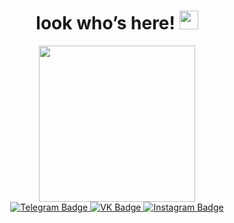 <div id="header" align="center">
  <h1>
  look who’s here!
  <img src="https://media.giphy.com/media/hvRJCLFzcasrR4ia7z/giphy.gif" width="30px"/>
</h1>
  <img src="https://thumbs.gfycat.com/ImpassionedHeartfeltJenny-size_restricted.gif" width="250"/>
</div>
<div id="badges" align="center">
    <a href="https://t.me/harrrdie">
  <img src="https://img.shields.io/badge/Telegram-purple?style=for-the-badge&logo=telegram&logoColor=white" alt="Telegram Badge"/>
      </a>
  <a href="https://vk.com/harrrdie">
  <img src="https://img.shields.io/badge/VK-blue?style=for-the-badge&logo=vk&logoColor=white" alt="VK Badge"/>
      </a>
  <a href="https://www.instagram.com/harrrdie/">
  <img src="https://img.shields.io/badge/Instagram-purple?logo=instagram&logoColor=white&style=for-the-badge" alt="Instagram Badge"/>
    </a>
  <br>
  <img src="https://komarev.com/ghpvc/?username=harrrdie&style=flat-square&color=blue" alt=""/>
</div>

